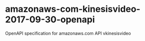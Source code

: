 # amazonaws-com-kinesisvideo-2017-09-30-openapi
OpenAPI specification for amazonaws.com API vkinesisvideo
